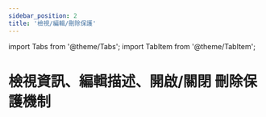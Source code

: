 ```yaml
---
sidebar_position: 2
title: '檢視/編輯/刪除保護'
---
```


import Tabs from '@theme/Tabs';
import TabItem from '@theme/TabItem';

# 檢視資訊、編輯描述、開啟/關閉 刪除保護機制

